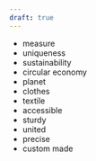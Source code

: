 ```yaml
---
draft: true
---
```


- measure
- uniqueness
- sustainability
- circular economy
- planet
- clothes
- textile
- accessible
- sturdy
- united
- precise
- custom made

